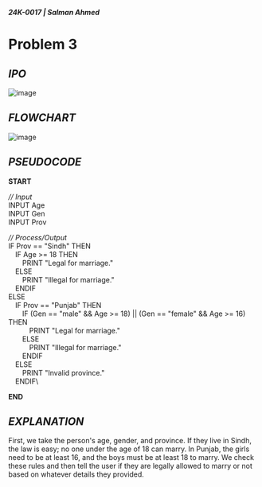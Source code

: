 ***24K-0017 | Salman Ahmed***

# Problem 3

## *IPO*

![image](https://github.com/user-attachments/assets/3fc12589-2aaa-4b6e-88b1-1979175d0f52)

## *FLOWCHART*

![image](https://github.com/user-attachments/assets/79006baf-adbf-49be-8ca6-05d06c15235b)

## *PSEUDOCODE*

**START**

*// Input*\
INPUT Age\
INPUT Gen\
INPUT Prov

*// Process/Output*\
IF Prov == "Sindh" THEN\
&emsp;IF Age >= 18 THEN\
&emsp;&emsp;PRINT "Legal for marriage."\
&emsp;ELSE\
&emsp;&emsp;PRINT "Illegal for marriage."\
&emsp;ENDIF\
ELSE\
&emsp;IF Prov == "Punjab" THEN\
&emsp;&emsp;IF (Gen == "male" && Age >= 18) || (Gen == "female" && Age >= 16) THEN\
&emsp;&emsp;&emsp;PRINT "Legal for marriage."\
&emsp;&emsp;ELSE\
&emsp;&emsp;&emsp;PRINT "Illegal for marriage."\
&emsp;&emsp;ENDIF\
&emsp;ELSE\
&emsp;&emsp;PRINT "Invalid province."\
&emsp;ENDIF\

**END**

## *EXPLANATION*

First, we take the person's age, gender, and province. If they live in Sindh, the law is easy; no one under the age of 18 can marry. In Punjab, the girls need to be at least 16, and the boys must be at least 18 to marry. We check these rules and then tell the user if they are legally allowed to marry or not based on whatever details they provided.
